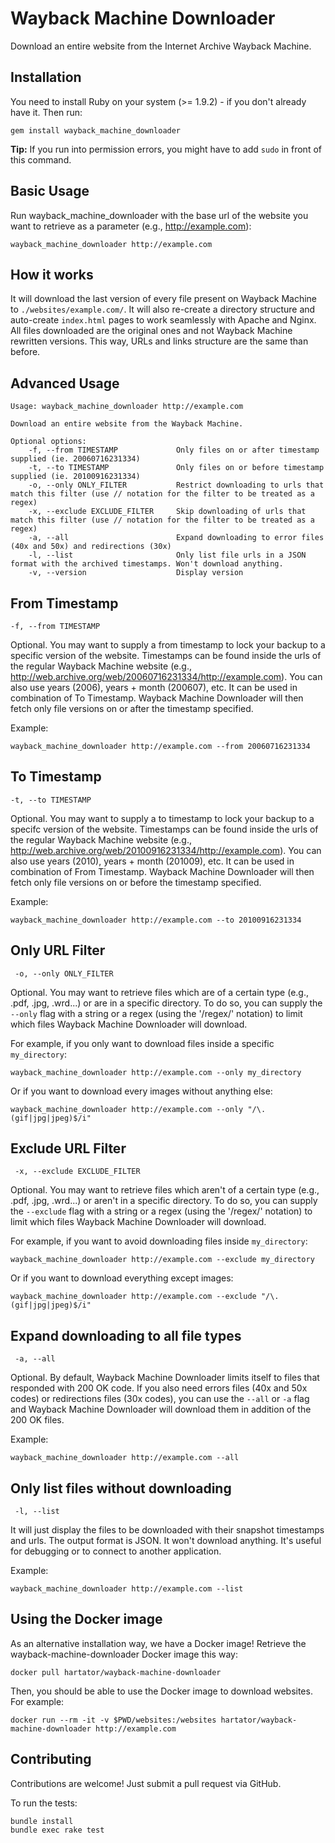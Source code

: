 # Wayback Machine Downloader

Download an entire website from the Internet Archive Wayback Machine.

## Installation

You need to install Ruby on your system (>= 1.9.2) - if you don't already have it.
Then run:

    gem install wayback_machine_downloader

**Tip:** If you run into permission errors, you might have to add `sudo` in front of this command.

## Basic Usage

Run wayback_machine_downloader with the base url of the website you want to retrieve as a parameter (e.g., http://example.com):

    wayback_machine_downloader http://example.com

## How it works

It will download the last version of every file present on Wayback Machine to `./websites/example.com/`. It will also re-create a directory structure and auto-create `index.html` pages to work seamlessly with Apache and Nginx. All files downloaded are the original ones and not Wayback Machine rewritten versions. This way, URLs and links structure are the same than before.

## Advanced Usage

    Usage: wayback_machine_downloader http://example.com
    
    Download an entire website from the Wayback Machine.
    
    Optional options:
        -f, --from TIMESTAMP             Only files on or after timestamp supplied (ie. 20060716231334)
        -t, --to TIMESTAMP               Only files on or before timestamp supplied (ie. 20100916231334)
        -o, --only ONLY_FILTER           Restrict downloading to urls that match this filter (use // notation for the filter to be treated as a regex)
        -x, --exclude EXCLUDE_FILTER     Skip downloading of urls that match this filter (use // notation for the filter to be treated as a regex)
        -a, --all                        Expand downloading to error files (40x and 50x) and redirections (30x)
     	-l, --list                       Only list file urls in a JSON format with the archived timestamps. Won't download anything.
        -v, --version                    Display version

## From Timestamp

    -f, --from TIMESTAMP
    
Optional. You may want to supply a from timestamp to lock your backup to a specific version of the website. Timestamps can be found inside the urls of the regular Wayback Machine website (e.g., http://web.archive.org/web/20060716231334/http://example.com). You can also use years (2006), years + month (200607), etc. It can be used in combination of To Timestamp.
Wayback Machine Downloader will then fetch only file versions on or after the timestamp specified.

Example:

    wayback_machine_downloader http://example.com --from 20060716231334

## To Timestamp

    -t, --to TIMESTAMP
 
Optional. You may want to supply a to timestamp to lock your backup to a specifc version of the website. Timestamps can be found inside the urls of the regular Wayback Machine website (e.g., http://web.archive.org/web/20100916231334/http://example.com). You can also use years (2010), years + month (201009), etc. It can be used in combination of From Timestamp.
Wayback Machine Downloader will then fetch only file versions on or before the timestamp specified.

Example:

    wayback_machine_downloader http://example.com --to 20100916231334

## Only URL Filter

     -o, --only ONLY_FILTER

Optional. You may want to retrieve files which are of a certain type (e.g., .pdf, .jpg, .wrd...) or are in a specific directory. To do so, you can supply the `--only` flag with a string or a regex (using the '/regex/' notation) to limit which files Wayback Machine Downloader will download.

For example, if you only want to download files inside a specific `my_directory`:

    wayback_machine_downloader http://example.com --only my_directory
    
Or if you want to download every images without anything else:
    
    wayback_machine_downloader http://example.com --only "/\.(gif|jpg|jpeg)$/i"

## Exclude URL Filter

     -x, --exclude EXCLUDE_FILTER

Optional. You may want to retrieve files which aren't of a certain type (e.g., .pdf, .jpg, .wrd...) or aren't in a specific directory. To do so, you can supply the `--exclude` flag with a string or a regex (using the '/regex/' notation) to limit which files Wayback Machine Downloader will download.

For example, if you want to avoid downloading files inside `my_directory`:

    wayback_machine_downloader http://example.com --exclude my_directory
    
Or if you want to download everything except images:
    
    wayback_machine_downloader http://example.com --exclude "/\.(gif|jpg|jpeg)$/i"
    
## Expand downloading to all file types

     -a, --all

Optional. By default, Wayback Machine Downloader limits itself to files that responded with 200 OK code. If you also need errors files (40x and 50x codes) or redirections files (30x codes), you can use the `--all` or `-a` flag and Wayback Machine Downloader will download them in addition of the 200 OK files.

Example:

    wayback_machine_downloader http://example.com --all

## Only list files without downloading

     -l, --list

It will just display the files to be downloaded with their snapshot timestamps and urls. The output format is JSON. It won't download anything. It's useful for debugging or to connect to another application.

Example:

    wayback_machine_downloader http://example.com --list

## Using the Docker image

As an alternative installation way, we have a Docker image! Retrieve the wayback-machine-downloader Docker image this way:

    docker pull hartator/wayback-machine-downloader

Then, you should be able to use the Docker image to download websites. For example:

    docker run --rm -it -v $PWD/websites:/websites hartator/wayback-machine-downloader http://example.com

## Contributing

Contributions are welcome! Just submit a pull request via GitHub.

To run the tests:

    bundle install
    bundle exec rake test
